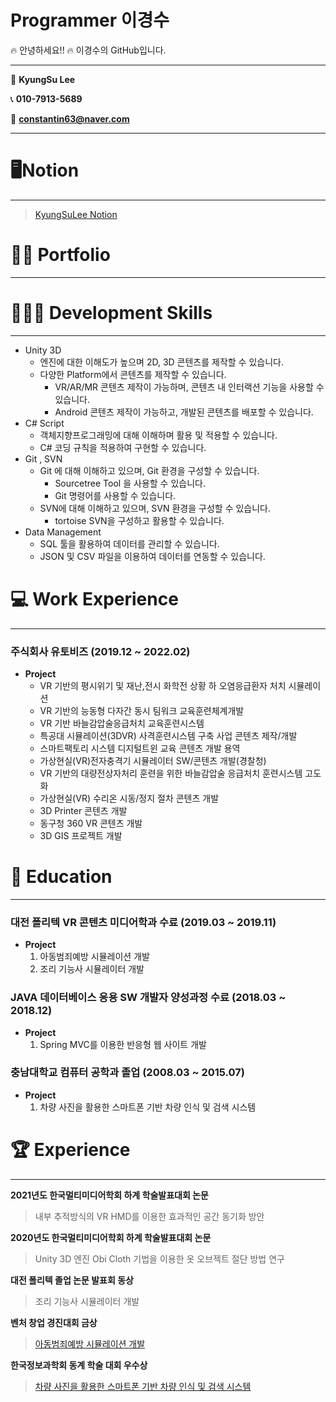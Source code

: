 # Programmer 이경수

<aside>
🔥 안녕하세요!! 🔥
이경수의 GitHub입니다.
</aside>

---

📛 **KyungSu Lee**

📞 **010-7913-5689**

💌 **constantin63@naver.com**

---

# 🖥Notion

---
> [KyungSuLee Notion](https://leekyungsu.notion.site/Programmer-cb99ce01b6cb4754b775ed8312c3145f)


# 🧑‍💻 Portfolio

---


# 🧑🏻‍💻 Development Skills

---

- Unity 3D
    - 엔진에 대한 이해도가 높으며 2D, 3D 콘텐츠를 제작할 수 있습니다.
    - 다양한 Platform에서 콘텐츠를 제작할 수 있습니다.
        - VR/AR/MR 콘텐츠 제작이 가능하며, 콘텐츠 내 인터랙션 기능을 사용할 수 있습니다.
        - Android 콘텐츠 제작이 가능하고, 개발된 콘텐츠를 배포할 수 있습니다.
- C# Script
    - 객체지향프로그래밍에 대해 이해하며 활용 및 적용할 수 있습니다.
    - C# 코딩 규칙을 적용하여 구현할 수 있습니다.
- Git , SVN
    - Git 에 대해 이해하고 있으며, Git 환경을 구성할 수 있습니다.
        - Sourcetree Tool 을 사용할 수 있습니다.
        - Git 명령어를 사용할 수 있습니다.
    - SVN에 대해 이해하고 있으며, SVN 환경을 구성할 수 있습니다.
        - tortoise SVN을 구성하고 활용할 수 있습니다.
- Data Management
    - SQL 툴을 활용하여 데이터를 관리할 수 있습니다.
    - JSON 및 CSV 파일을 이용하여 데이터를 연동할 수 있습니다.

# 💻 Work Experience

---

### **주식회사 유토비즈 (2019.12 ~ 2022.02)**

- **Project**
    - VR 기반의 평시위기 및 재난,전시 화학전 상황 하 오염응급환자 처치 시뮬레이션
    - VR 기반의 능동형 다자간 동시 팀워크 교육훈련체계개발
    - VR 기반 바늘감압술응급처치 교육훈련시스템
    - 특공대 시뮬레이션(3DVR) 사격훈련시스템 구축 사업 콘텐츠 제작/개발
    - 스마트팩토리 시스템 디지털트윈 교육 콘텐츠 개발 용역
    - 가상현실(VR)전자충격기 시뮬레이터 SW/콘텐츠 개발(경찰청)
    - VR 기반의 대량전상자처리 훈련을 위한 바늘감압술 응급처치 훈련시스템 고도화
    - 가상현실(VR) 수리온 시동/정지 절차 콘텐츠 개발
    - 3D Printer 콘텐츠 개발
    - 동구청 360 VR 콘텐츠 개발
    - 3D GIS 프로젝트 개발

# 🏫 Education

---

### 대전 폴리텍 VR 콘텐츠 미디어학과 수료 **(2019.03 ~ 2019.11)**

- **Project**
    1. 아동범죄예방 시뮬레이션 개발
    2. 조리 기능사 시뮬레이터 개발

### JAVA 데이터베이스 응용 SW 개발자 양성과정 수료 **(2018.03 ~ 2018.12)**

- **Project**
    1. Spring MVC를 이용한 반응형 웹 사이트 개발

### 충남대학교 컴퓨터 공학과 졸업 **(2008.03 ~ 2015.07)**

- **Project**
    1. 차량 사진을 활용한 스마트폰 기반 차량 인식 및 검색 시스템

# 🏆 Experience

---

**2021년도 한국멀티미디어학회 하계 학술발표대회 논문** 

> 내부 추적방식의 VR HMD를 이용한 효과적인 공간 동기화 방안
> 

**2020년도 한국멀티미디어학회 하계 학술발표대회 논문** 

> Unity 3D 엔진 Obi Cloth 기법을 이용한 옷 오브젝트 절단 방법 연구
> 

**대전 폴리텍 졸업 논문 발표회 동상** 

> 조리 기능사 시뮬레이터 개발
> 

**벤처 창업 경진대회 금상**

> [아동범죄예방 시뮬레이션 개발](http://m.hanbatilbo.com/news/articleView.html?idxno=294670)
> 

**한국정보과학회 동계 학술 대회 우수상**

> [차량 사진을 활용한 스마트폰 기반 차량 인식 및 검색 시스템](https://www.eiric.or.kr/literature/ser_view.php?searchCate=literature&SnxGubun=INKO&mode=total&literature=Y&SnxGubun=INME&gu=INME000E9&cmd=qryview&SnxIndxNum=175337&q1_yy=2014&q1_mm=12&rownum=1&f1=MN&q1=CheolSoon%20Kwon&totalCnt=4&kci=)
>
<!--
**lkyungsu99/lkyungsu99** is a ✨ _special_ ✨ repository because its `README.md` (this file) appears on your GitHub profile.

Here are some ideas to get you started:

- 🔭 I’m currently working on ...
- 🌱 I’m currently learning ...
- 👯 I’m looking to collaborate on ...
- 🤔 I’m looking for help with ...
- 💬 Ask me about ...
- 📫 How to reach me: ...
- 😄 Pronouns: ...
- ⚡ Fun fact: ...
-->
